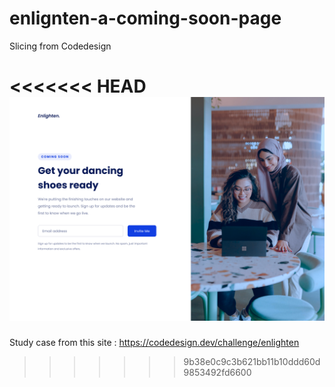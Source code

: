 # enlignten-a-coming-soon-page

Slicing from Codedesign

<<<<<<< HEAD
![enlignten](./assets/img/enlignten.png)
=======
Study case from this site : https://codedesign.dev/challenge/enlighten
>>>>>>> 9b38e0c9c3b621bb11b10ddd60d9853492fd6600
